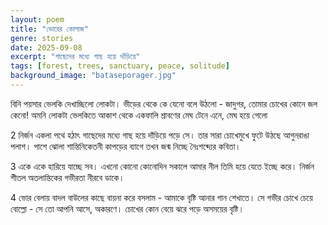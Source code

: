 ```yaml
---
layout: poem
title: "ভোরের কোলাজ"
genre: stories
date: 2025-09-08
excerpt: "গাছেদের মধ্যে গাছ হয়ে দাঁড়িয়ে"
tags: [forest, trees, sanctuary, peace, solitude]
background_image: "bataseporager.jpg"
---
```


বিনি পয়সার ভেলকি দেখাচ্ছিলো লোকটা। ভীড়ের থেকে কে যেনো বলে উঠলো - জাদুগর, তোমার চোখের কোনে জল কেনো! অমনি লোকটা ভেলকিতে আকাশ থেকে একফালি শ্রাবণের মেঘ টেনে এনে, মেঘ হয়ে গেলো

2
নির্জন একলা পথে হঠাৎ গাছেদের মধ্যে গাছ হয়ে দাঁড়িয়ে পড়ে সে। তার সারা চোখেমুখে ফুটে উঠছে আগুনরাঙা পলাশ। পাশে ঝোলা শান্তিনিকেতনী কাপড়ের ব্যাগে তখন জন্ম নিচ্ছে নৈঃশব্দ্যের কবিতা।

3
একে একে হারিয়ে যাচ্ছে সব। এখনো কোনো কোনোদিন সকালে আমার নীল তিমি হয়ে যেতে ইচ্ছে করে। নির্জন শীতল অতলান্তিকের গভীরতা নীরবে ডাকে। 

4
ভোর বেলায় বাদল বাউলের কাছে বায়না করে বসলাম - আমাকে বৃষ্টি আনার গান শেখাতে। সে গভীর চোখে চেয়ে বোল্লো - সে তো আপনি আসে, অকারণে। চোখের কোন বেয়ে ঝরে পড়ে অসময়ের বৃষ্টি। 
